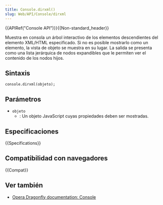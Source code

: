 ```yaml
---
title: Console.dirxml()
slug: Web/API/Console/dirxml
---
```


{{APIRef("Console API")}}{{Non-standard_header}}

Muestra en consola un árbol interactivo de los elementos descendientes del elemento XML/HTML especificado. Si no es posible mostrarlo como un elemento, la vista de objeto se muestra en su lugar. La salida se presenta como una lista jerárquica de nodos expandibles que le permiten ver el contenido de los nodos hijos.

## Sintaxis

```
console.dirxml(objeto);
```

## Parámetros

- `objeto`
  - : Un objeto JavaScript cuyas propiedades deben ser mostradas.

## Especificaciones

{{Specifications}}

## Compatibilidad con navegadores

{{Compat}}

## Ver también

- [Opera Dragonfly documentation: Console](http://www.opera.com/dragonfly/documentation/console/)
